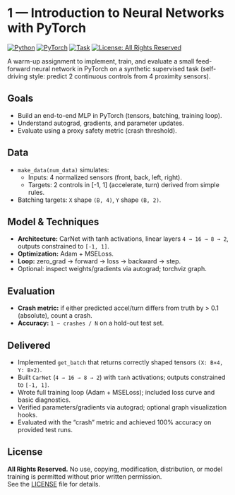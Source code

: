 # 1 — Introduction to Neural Networks with PyTorch

[![Python](https://img.shields.io/badge/Python-3.10-informational)]()
[![PyTorch](https://img.shields.io/badge/PyTorch-2.x-red)]()
[![Task](https://img.shields.io/badge/Task-Regression%20%7C%20MLP-blue)]()
[![License: All Rights Reserved](https://img.shields.io/badge/License-All%20Rights%20Reserved-lightgrey.svg)](../LICENSE)

A warm-up assignment to implement, train, and evaluate a small feed-forward neural network in PyTorch on a synthetic supervised task (self-driving style: predict 2 continuous controls from 4 proximity sensors).

## Goals
- Build an end-to-end MLP in PyTorch (tensors, batching, training loop).
- Understand autograd, gradients, and parameter updates.
- Evaluate using a proxy safety metric (crash threshold).

## Data
- `make_data(num_data)` simulates:
  - Inputs: 4 normalized sensors (front, back, left, right).
  - Targets: 2 controls in [-1, 1] (accelerate, turn) derived from simple rules.
- Batching targets: `X` shape `(B, 4)`, `Y` shape `(B, 2)`.

## Model & Techniques
- **Architecture:** CarNet with tanh activations, linear layers `4 → 16 → 8 → 2`, outputs constrained to `[-1, 1]`.
- **Optimization:** Adam + MSELoss.
- **Loop:** zero_grad → forward → loss → backward → step.
- Optional: inspect weights/gradients via autograd; torchviz graph.

## Evaluation
- **Crash metric:** if either predicted accel/turn differs from truth by > 0.1 (absolute), count a crash.
- **Accuracy:** `1 − crashes / N` on a hold-out test set.

## Delivered
- Implemented `get_batch` that returns correctly shaped tensors `(X: B×4, Y: B×2)`.
- Built `CarNet` (`4 → 16 → 8 → 2`) with `tanh` activations; outputs constrained to `[-1, 1]`.
- Wrote full training loop (Adam + MSELoss); included loss curve and basic diagnostics.
- Verified parameters/gradients via autograd; optional graph visualization hooks.
- Evaluated with the “crash” metric and achieved 100% accuracy on provided test runs.


## License
**All Rights Reserved.** No use, copying, modification, distribution, or model training is permitted without prior written permission.  
See the [LICENSE](./LICENSE) file for details.
